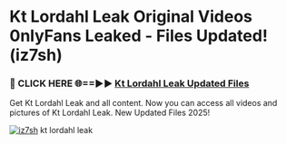 # Kt Lordahl Leak Original Videos 0nlyFans Leaked - Files Updated! (iz7sh)

<h3>🔴 CLICK HERE 🌐==►► <a href="https://tinyurl.com/3hn5wdd3" rel="nofollow">Kt Lordahl Leak Updated Files</a></h3>

Get Kt Lordahl Leak and all content. Now you can access all videos and pictures of Kt Lordahl Leak. New Updated Files 2025!

[![iz7sh](https://i.imgur.com/4HnBqBT.gif)](https://tinyurl.com/3hn5wdd3)
kt lordahl leak